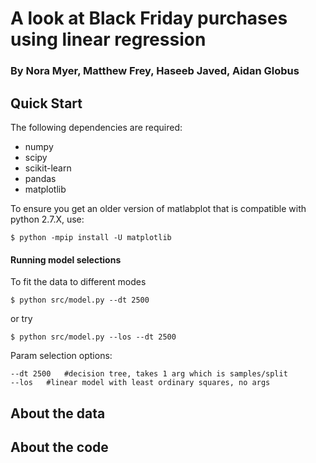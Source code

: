 # A look at Black Friday purchases using linear regression
### By Nora Myer, Matthew Frey, Haseeb Javed, Aidan Globus

## Quick Start
The following dependencies are required:
- numpy
- scipy
- scikit-learn
- pandas
- matplotlib

To ensure you get an older version of matlabplot that is compatible with python 2.7.X, use:
```
$ python -mpip install -U matplotlib
```

#### Running model selections
To fit the data to different modes
```
$ python src/model.py --dt 2500
```
or try

```
$ python src/model.py --los --dt 2500
```

Param selection options:
```
--dt 2500   #decision tree, takes 1 arg which is samples/split
--los   #linear model with least ordinary squares, no args
```

## About the data

## About the code
